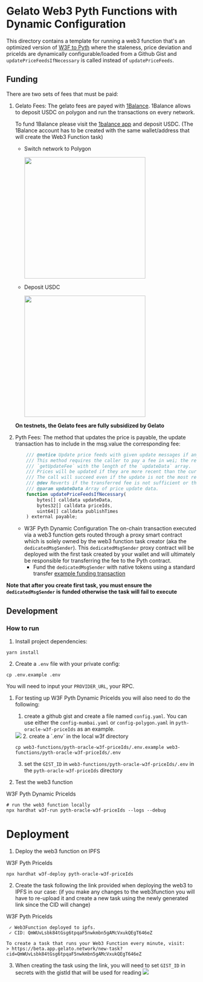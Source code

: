 # Gelato Web3 Pyth Functions with Dynamic Configuration

This directory contains a template for running a web3 function that's an optimized version of [W3F to Pyth](https://github.com/gelatodigital/w3f-pyth-poc-v2/tree/master/web3-functions/pyth-oracle-w3f) where the staleness, price deviation and priceIds are dynamically configurable/loaded from a Github Gist and `updatePriceFeedsIfNecessary` is called instead of `updatePriceFeeds`.

## Funding

There are two sets of fees that must be paid:

1. Gelato Fees:
   The gelato fees are payed with [1Balance](https://docs.gelato.network/developer-services/1balance).
   1Balance allows to deposit USDC on polygon and run the transactions on every network.

   To fund 1Balance please visit the [1balance app](https://beta.app.gelato.network/balance) and deposit USDC.
   (The 1Balance account has to be created with the same wallet/address that will create the Web3 Function task)

   - Switch network to Polygon

      <img src="../../docs/switch-to-polygon.png" width="320"/>

   - Deposit USDC
  
      <img src="../../docs/deposit-usdc.png" width="320"/>


   **On testnets, the Gelato fees are fully subsidized by Gelato**

2. Pyth Fees:
   The method that updates the price is payable, the update transaction has to include in the msg.value the corresponding fee:

   ```ts
       /// @notice Update price feeds with given update messages if any of the price feeds need to be updated
       /// This method requires the caller to pay a fee in wei; the required fee can be computed by calling
       /// `getUpdateFee` with the length of the `updateData` array.
       /// Prices will be updated if they are more recent than the current stored prices.
       /// The call will succeed even if the update is not the most recent.
       /// @dev Reverts if the transferred fee is not sufficient or the updateData is invalid.
       /// @param updateData Array of price update data.
       function updatePriceFeedsIfNecessary(
           bytes[] calldata updateData,
           bytes32[] calldata priceIds,
           uint64[] calldata publishTimes
       ) external payable;
   ```

   - W3F Pyth Dynamic Configuration
     The on-chain transaction executed via a web3 function gets routed through a proxy smart contract which is solely owned by the web3 function task creator (aka the `dedicatedMsgSender`). This `dedicatedMsgSender` proxy contract will be deployed with the first task created by your wallet and will ultimately be responsible for transferring the fee to the Pyth contract.
     - Fund the `dedicatedMsgSender` with native tokens using a standard transfer [example funding transaction](https://mumbai.polygonscan.com/tx/0x76820435112844d166f684bc46d0861cca22840e8ae1370d90e9d4984a13c037)

**Note that after you create first task, you must ensure the `dedicatedMsgSender` is funded otherwise the task will fail to execute**

## Development

### How to run

1. Install project dependencies:

```
yarn install
```

2. Create a `.env` file with your private config:

```
cp .env.example .env
```

You will need to input your `PROVIDER_URL`, your RPC.

1. For testing up W3F Pyth Dynamic PriceIds you will also need to do the following:

   1. create a github gist and create a file named `config.yaml`. You can use either the `config-mumbai.yaml` or `config-polygon.yaml` in `pyth-oracle-w3f-priceIds` as an example.

   <img src="../../docs/configYamlGist.png"/>
   2. create a `.env` in the local w3f directory
   
   ```
   cp web3-functions/pyth-oracle-w3f-priceIds/.env.example web3-functions/pyth-oracle-w3f-priceIds/.env
   ```
   3. set the `GIST_ID` in `web3-functions/pyth-oracle-w3f-priceIds/.env` in the `pyth-oracle-w3f-priceIds` directory

2. Test the web3 function

W3F Pyth Dynamic PriceIds

```
# run the web3 function locally
npx hardhat w3f-run pyth-oracle-w3f-priceIds --logs --debug
```

# Deployment

1. Deploy the web3 function on IPFS

W3F Pyth PriceIds

```
npx hardhat w3f-deploy pyth-oracle-w3f-priceIds
```

2. Create the task following the link provided when deploying the web3 to IPFS in our case: (if you make any changes to the web3function you will have to re-upload it and create a new task using the newly generated link since the CID will change)

W3F Pyth PriceIds

```
 ✓ Web3Function deployed to ipfs.
 ✓ CID: QmWUvLsbk84tGsg6tpqaF5nwkmbn5gAMcVxukQEgT646eZ

To create a task that runs your Web3 Function every minute, visit:
> https://beta.app.gelato.network/new-task?cid=QmWUvLsbk84tGsg6tpqaF5nwkmbn5gAMcVxukQEgT646eZ
```

3. When creating the task using the link, you will need to set `GIST_ID` in secrets with the gistId that will be used for reading
   <img src="../../docs/secretsGistId.png">
